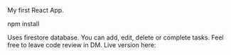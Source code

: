 My first React App.

npm install

Uses firestore database.
You can add, edit, delete or complete tasks.
Feel free to leave code review in DM.
Live version here:
